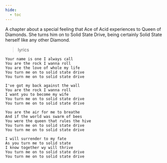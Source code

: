 ```yaml
---
hide:
  - toc
---
```


A chapter about a special feeling that Ace of Acid experiences to Queen of Diamonds. She turns him on to Solid State Drive, being certainly Solid State herself like any other Diamond.

> lyrics

    Your name is one I always call
    You are the rock I wanna roll
    You are the love of whole my life
    You turn me on to solid state drive
    You turn me on to solid state drive
    
    I've got my back against the wall
    You are the rock I wanna roll
    I want you to become my wife
    You turn me on to solid state drive
    You turn me on to solid state drive
    
    You are the air for me to breathe
    And if the world was swarm of bees
    You were the queen that rules the hive
    You turn me on to solid state drive
    You turn me on to solid state drive
    
    I will surrender to my fate
    As you turn me to solid state
    I know together wу will thrive
    You turn me on to solid state drive
    You turn me on to solid state drive
